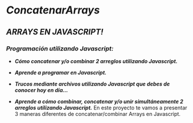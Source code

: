# **_ConcatenarArrays_**

## **_ARRAYS EN JAVASCRIPT!_**

### **_Programación utilizando Javascript:_**

- **_Cómo concatenar y/o combinar 2 arreglos utilizando Javascript._**
  
- **_Aprende a programar en Javascript._**
  
- **_Trucos mediante archivos utilizando Javascript que debes de conocer hoy en día..._**
  
- **_Aprende a cómo combinar, concatenar y/o unir simultáneamente 2 arreglos utilizando Javascript._**
En este proyecto te vamos a presentar 3 maneras diferentes de concatenar/combinar Arrays en Javascript.
